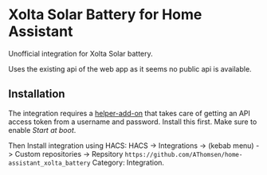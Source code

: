 # Xolta Solar Battery for Home Assistant

Unofficial integration for Xolta Solar battery.

Uses the existing api of the web app as it seems no public api is available.

## Installation

The integration requires a [helper-add-on](https://github.com/AThomsen/home-assistant_xolta_battery_authentication-addon) that takes care of getting an API access token from a username and password. Install this first. Make sure to enable *Start at boot*.

Then Install integration using HACS: HACS -> Integrations -> (kebab menu) -> Custom repositories -> Repsitory `https://github.com/AThomsen/home-assistant_xolta_battery` Category: Integration.
